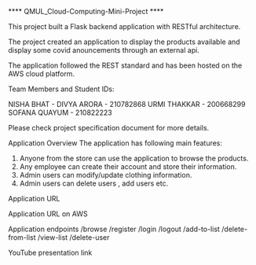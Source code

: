 **** QMUL_Cloud-Computing-Mini-Project ****

This project built a Flask backend application with RESTful architecture.

The project created an application to display the products available and display some covid anouncements through an external api.

The application followed the REST standard and has been hosted on the AWS cloud platform.

Team Members and Student IDs:

NISHA BHAT - 
DIVYA ARORA - 210782868
URMI THAKKAR - 200668299
SOFANA QUAYUM - 210822223

Please check project specification document for more details.

Application Overview
The application has following main features:

1. Anyone from the store can use the application to browse the products.
2. Any employee can create their account and store their information.
3. Admin users can modify/update clothing information. 
4. Admin users can delete users , add users etc.

Application URL

Application URL on AWS

Application endpoints
/browse
/register
/login
/logout
/add-to-list
/delete-from-list
/view-list
/delete-user


YouTube presentation link
